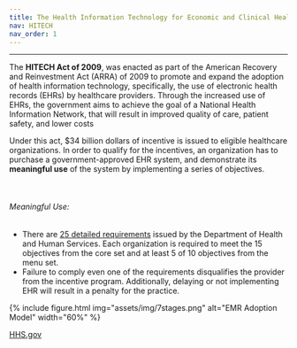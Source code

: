 ```yaml
---
title: The Health Information Technology for Economic and Clinical Health Act
nav: HITECH
nav_order: 1
---
```


-------------------

<p>The <b>HITECH Act of 2009</b>, was enacted as part of the American Recovery and Reinvestment Act (ARRA) of 2009 to promote and expand the adoption of health information technology, specifically, the use of electronic health records (EHRs) by healthcare providers. Through the increased use of EHRs, the government aims to achieve the goal of a National Health Information Network, that will result in improved quality of care, patient safety, and lower costs</p>

<p>Under this act, $34 billion dollars of incentive is issued to eligible healthcare organizations. In order to qualify for the incentives, an organization has to purchase a government-approved EHR system, and demonstrate its <b>meaningful use</b> of the system by implementing a series of objectives. </p>
<br>

###### Meaningful Use:

- There are <a href="resources/MU_SCC_CombinedGrid.pdf" target="_blank">25 detailed requirements</a> issued by the Department of Health and Human Services. Each organization is required to meet the 15 objectives from the core set and at least 5 of 10 objectives from the menu set.
- Failure to comply even one of the requirements disqualifies the provider from the incentive program. Additionally, delaying or not implementing EHR will result in a penalty for the practice.


{% include figure.html img="assets/img/7stages.png" alt="EMR Adoption Model" width="60%" %}


<a href="https://www.hhs.gov/hipaa/for-professionals/special-topics/hitech-act-enforcement-interim-final-rule/index.html" target="_blank">HHS.gov</a>


